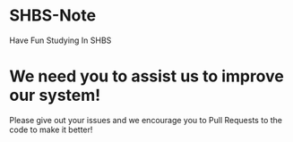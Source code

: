 # SHBS-Note
Have Fun Studying In SHBS

# We need you to assist us to improve our system!
Please give out your issues and we encourage you to Pull Requests to the code to make it better!
